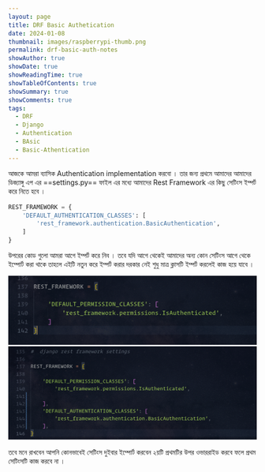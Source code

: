 ```yaml
---
layout: page
title: DRF Basic Authetication
date: 2024-01-08
thumbnail: images/raspberrypi-thumb.png
permalink: drf-basic-auth-notes
showAuthor: true
showDate: true
showReadingTime: true
showTableOfContents: true
showSummary: true
showComments: true
tags:
  - DRF
  - Django
  - Authentication
  - BAsic
  - Basic-Athentication
---
```

আজকে আমরা ব্যাসিক Authentication implementation করবো । তার জন্য প্রথমে আমাদের আমাদের ডিজ্যাঙ্গু এপ এর ==settings.py== ফাইল এর মধ্যে আমাদের Rest Framework এর কিছু সেটিংস ইম্পর্ট করে নিতে হবে । 

```python
REST_FRAMEWORK = {
    'DEFAULT_AUTHENTICATION_CLASSES': [
        'rest_framework.authentication.BasicAuthentication',
    ]
}
```

উপরের কোড গুলো আমরা আগে ইম্পর্ট করে নিব । 
তবে যদি আগে থেকেই আমাদের অন্য কোন সেটিংস আগে থেকে ইম্পোর্ট করা থাকে তাহলে এইটি নতুন করে ইম্পর্ট করার দরকার নেই  শুধু মাত্র ক্লাসটি ইম্পর্ট করলেই কাজ হয়ে যাবে । 

![image one](images/image0ne.png)
![image one](images/imageTwo.png)




তবে মনে রাখবেন আপনি কোনভাবেই সেটিংস দুইবার ইম্পোর্ট করবেন ২য়টি প্রথমটির উপর ওভাররাইড করবে ফলে প্রথম সেটিংসটি কাজ করবে না । 
